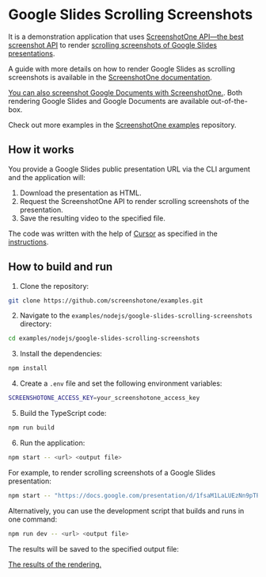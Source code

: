 # Google Slides Scrolling Screenshots

It is a demonstration application that uses [ScreenshotOne API—the best screenshot API](https://screenshotone.com) to render [scrolling screenshots of Google Slides presentations](https://screenshotone.com/scrolling-screenshots/).

A guide with more details on how to render Google Slides as scrolling screenshots is available in the [ScreenshotOne documentation](https://screenshotone.com/docs/guides/google-slides-as-scrolling-screenshots/).

[You can also screenshot Google Documents with ScreenshotOne.](https://screenshotone.com/docs/guides/screenshot-google-docs/). Both rendering Google Slides and Google Documents are available out-of-the-box.

Check out more examples in the [ScreenshotOne examples](https://github.com/screenshotone/examples) repository.

## How it works

You provide a Google Slides public presentation URL via the CLI argument and the application will:

1. Download the presentation as HTML.
2. Request the ScreenshotOne API to render scrolling screenshots of the presentation.
3. Save the resulting video to the specified file.

The code was written with the help of [Cursor](https://www.cursor.com/) as specified in the [instructions](./instructions.md).

## How to build and run

1. Clone the repository:

```bash
git clone https://github.com/screenshotone/examples.git
```

2. Navigate to the `examples/nodejs/google-slides-scrolling-screenshots` directory:

```bash
cd examples/nodejs/google-slides-scrolling-screenshots
```

3. Install the dependencies:

```bash
npm install
```

4. Create a `.env` file and set the following environment variables:

```bash
SCREENSHOTONE_ACCESS_KEY=your_screenshotone_access_key
```

5. Build the TypeScript code:

```bash
npm run build
```

6. Run the application:

```bash
npm start -- <url> <output file>
```

For example, to render scrolling screenshots of a Google Slides presentation:

```bash
npm start -- "https://docs.google.com/presentation/d/1fsaM1LaLUEzNn9pTPRdY0XBz1WxaFcWBD2WY50SrqwY/edit?usp=sharing" "google-slides-scrolling-screenshot.mp4"
```

Alternatively, you can use the development script that builds and runs in one command:

```bash
npm run dev -- <url> <output file>
```

The results will be saved to the specified output file:

[The results of the rendering.](./google-slides-scrolling-screenshot.mp4)
